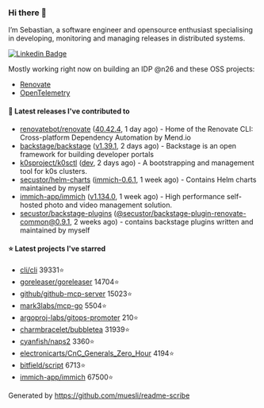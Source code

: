 ### Hi there 👋

I’m Sebastian, a software engineer and opensource enthusiast specialising in developing, monitoring and managing releases in distributed systems.    

[![Linkedin Badge](https://img.shields.io/badge/-LinkedIn-blue?style=flat&logo=Linkedin&logoColor=white&link=https://www.linkedin.com/in/sebastian-poxhofer/)](https://www.linkedin.com/in/sebastian-poxhofer/)

Mostly working right now on building an IDP @n26 and these OSS projects:
- [Renovate](https://github.com/renovatebot/renovate)
- [OpenTelemetry](https://github.com/open-telemetry)



#### 🚀 Latest releases I've contributed to

- [renovatebot/renovate](https://github.com/renovatebot/renovate) ([40.42.4](https://github.com/renovatebot/renovate/releases/tag/40.42.4), 1 day ago) - Home of the Renovate CLI: Cross-platform Dependency Automation by Mend.io
- [backstage/backstage](https://github.com/backstage/backstage) ([v1.39.1](https://github.com/backstage/backstage/releases/tag/v1.39.1), 2 days ago) - Backstage is an open framework for building developer portals
- [k0sproject/k0sctl](https://github.com/k0sproject/k0sctl) ([dev](https://github.com/k0sproject/k0sctl/releases/tag/dev), 2 days ago) - A bootstrapping and management tool for k0s clusters.
- [secustor/helm-charts](https://github.com/secustor/helm-charts) ([immich-0.6.1](https://github.com/secustor/helm-charts/releases/tag/immich-0.6.1), 1 week ago) - Contains Helm charts maintained by myself
- [immich-app/immich](https://github.com/immich-app/immich) ([v1.134.0](https://github.com/immich-app/immich/releases/tag/v1.134.0), 1 week ago) - High performance self-hosted photo and video management solution.
- [secustor/backstage-plugins](https://github.com/secustor/backstage-plugins) ([@secustor/backstage-plugin-renovate-common@0.9.1](https://github.com/secustor/backstage-plugins/releases/tag/%40secustor/backstage-plugin-renovate-common%400.9.1), 2 weeks ago) - contains backstage plugins written and maintained by myself

#### ⭐ Latest projects I've starred

- [cli/cli](https://github.com/cli/cli) 39331⭐
- [goreleaser/goreleaser](https://github.com/goreleaser/goreleaser) 14704⭐
- [github/github-mcp-server](https://github.com/github/github-mcp-server) 15023⭐
- [mark3labs/mcp-go](https://github.com/mark3labs/mcp-go) 5504⭐
- [argoproj-labs/gitops-promoter](https://github.com/argoproj-labs/gitops-promoter) 210⭐
- [charmbracelet/bubbletea](https://github.com/charmbracelet/bubbletea) 31939⭐
- [cyanfish/naps2](https://github.com/cyanfish/naps2) 3360⭐
- [electronicarts/CnC_Generals_Zero_Hour](https://github.com/electronicarts/CnC_Generals_Zero_Hour) 4194⭐
- [bitfield/script](https://github.com/bitfield/script) 6713⭐
- [immich-app/immich](https://github.com/immich-app/immich) 67500⭐



Generated by https://github.com/muesli/readme-scribe
